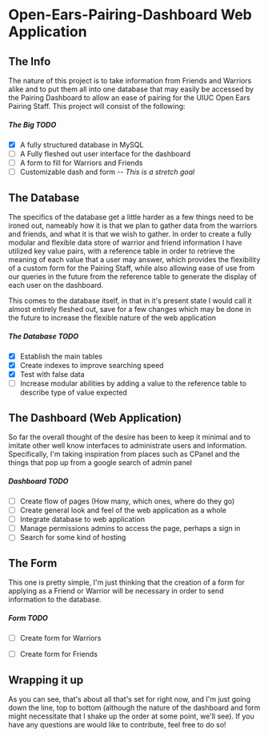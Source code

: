 # Open-Ears-Pairing-Dashboard Web Application
## The Info
The nature of this project is to take information from Friends and Warriors alike and to put them all into one database that may easily be accessed by the Pairing Dashboard to allow an ease of pairing for the UIUC Open Ears Pairing Staff. This project will consist of the following:

##### The Big TODO
- [x] A fully structured database in MySQL
- [ ] A Fully fleshed out user interface for the dashboard
- [ ] A form to fill for Warriors and Friends
- [ ] Customizable dash and form -- _This is a stretch goal_

## The Database
The specifics of the database get a little harder as a few things need to be ironed out, nameably how it is that we plan to gather data from the warriors and friends, and what it is that we wish to gather. In order to create a fully modular and flexible data store of warrior and friend information I have utilized key value pairs, with a reference table in order to retrieve the meaning of each value that a user may answer, which provides the flexibility of a custom form for the Pairing Staff, while also allowing ease of use from our queries in the future from the reference table to generate the display of each user on the dashboard.

This comes to the database itself, in that in it's present state I would call it almost entirely fleshed out, save for a few changes which may be done in the future to increase the flexible nature of the web application

##### The Database TODO
- [x] Establish the main tables
- [x] Create indexes to improve searching speed
- [x] Test with false data
- [ ] Increase modular abilities by adding a value to the reference table to describe type of value expected

## The Dashboard (Web Application)
So far the overall thought of the desire has been to keep it minimal and to imitate other well know interfaces to administrate users and information. Specifically, I'm taking inspiration from places such as CPanel and the things that pop up from a google search of admin panel

##### Dashboard TODO
- [ ] Create flow of pages (How many, which ones, where do they go)
- [ ] Create general look and feel of the web application as a whole
- [ ] Integrate database to web application
- [ ] Manage permissions admins to access the page, perhaps a sign in
- [ ] Search for some kind of hosting

## The Form
This one is pretty simple, I'm just thinking that the creation of a form for applying as a Friend or Warrior will be necessary in order to send information to the database.

##### Form TODO
- [ ] Create form for Warriors
- [ ] Create form for Friends


## Wrapping it up
As you can see, that's about all that's set for right now, and I'm just going down the line, top to bottom (although the nature of the dashboard and form might necessitate that I shake up the order at some point, we'll see). If you have any questions are would like to contribute, feel free to do so!
